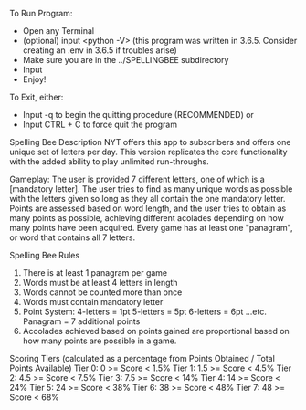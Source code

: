 To Run Program:
 - Open any Terminal
 - (optional) input <python -V> (this program was written in 3.6.5. Consider creating an .env in 3.6.5 if troubles arise)
 - Make sure you are in the ../SPELLINGBEE subdirectory
 - Input <python spellingbee_final.py>
 - Enjoy!

To Exit, either:
- Input -q to begin the quitting procedure (RECOMMENDED) or
- Input CTRL + C to force quit the program

Spelling Bee Description
    NYT offers this app to subscribers and offers one unique set of letters per day. This version replicates the core functionality with the added ability to play unlimited run-throughs.
    
Gameplay:
    The user is provided 7 different letters, one of which is a [mandatory letter]. The user tries to find as many unique words as possible with the letters given so long as they all contain the one mandatory letter. Points are assessed based on word length, and the user tries to obtain as many points as possible, achieving different acolades depending on how many points have been acquired. Every game has at least one "panagram", or word that contains all 7 letters. 

Spelling Bee Rules
1. There is at least 1 panagram per game
2. Words must be at least 4 letters in length
3. Words cannot be counted more than once
4. Words must contain mandatory letter
5. Point System:
    4-letters = 1pt
    5-letters = 5pt
    6-letters = 6pt
    ...etc.
    Panagram = 7 additional points
6. Accolades achieved based on points gained are proportional based on how many points are possible in a game.

Scoring Tiers (calculated as a percentage from Points Obtained / Total Points Available)
Tier 0: 0 >= Score < 1.5%
Tier 1: 1.5 >= Score < 4.5%
Tier 2: 4.5 >= Score < 7.5%
Tier 3: 7.5 >= Score < 14%
Tier 4: 14 >= Score < 24%
Tier 5: 24 >= Score < 38%
Tier 6: 38 >= Score < 48%
Tier 7: 48 >= Score < 68%
